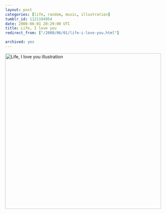 ```yaml
---
layout: post
categories: [life, random, music, illustration]
tumblr_id: 1121194954  
date: 2008-06-01 20:29:00 UTC
title: Life, I love you
redirect_from: ["/2008/06/01/life-i-love-you.html"]

archived: yes
---
```


<img src="//farm5.static.flickr.com/4087/4984634472_4e282aa8a2_o.png" alt="Life, I love you illustration" title="Life, I love you" width="500" height="500">
